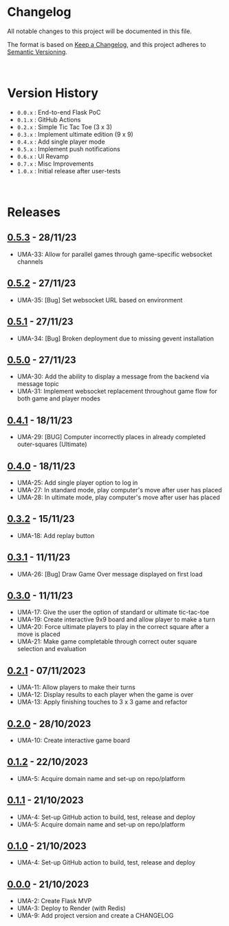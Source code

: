 # Changelog

All notable changes to this project will be documented in this file.

The format is based on [Keep a Changelog](https://keepachangelog.com/en/1.1.0/),
and this project adheres to [Semantic Versioning](https://semver.org/spec/v2.0.0.html).

<br>

# Version History
- `0.0.x` : End-to-end Flask PoC
- `0.1.x` : GitHub Actions
- `0.2.x` : Simple Tic Tac Toe (3 x 3)
- `0.3.x` : Implement ultimate edition (9 x 9)
- `0.4.x` : Add single player mode
- `0.5.x` : Implement push notifications
- `0.6.x` : UI Revamp
- `0.7.x` : Misc Improvements
- `1.0.x` : Initial release after user-tests

<br>

# Releases
<!-- @LatestFirst -->

## [0.5.3] - 28/11/23
- UMA-33: Allow for parallel games through game-specific websocket channels

## [0.5.2] - 27/11/23
- UMA-35: [Bug] Set websocket URL based on environment

## [0.5.1] - 27/11/23
- UMA-34: [Bug] Broken deployment due to missing gevent installation

## [0.5.0] - 27/11/23
- UMA-30: Add the ability to display a message from the backend via message topic
- UMA-31: Implement websocket replacement throughout game flow for both game and player modes

## [0.4.1] - 18/11/23
- UMA-29: [BUG] Computer incorrectly places in already completed outer-squares (Ultimate)

## [0.4.0] - 18/11/23
- UMA-25: Add single player option to log in
- UMA-27: In standard mode, play computer's move after user has placed
- UMA-28: In ultimate mode, play computer's move after user has placed

## [0.3.2] - 15/11/23
- UMA-18: Add replay button

## [0.3.1] - 11/11/23
- UMA-26: [Bug] Draw Game Over message displayed on first load

## [0.3.0] - 11/11/23
- UMA-17: Give the user the option of standard or ultimate tic-tac-toe
- UMA-19: Create interactive 9x9 board and allow player to make a turn
- UMA-20: Force ultimate players to play in the correct square after a move is placed
- UMA-21: Make game completable through correct outer square selection and evaluation

## [0.2.1] - 07/11/2023
- UMA-11: Allow players to make their turns
- UMA-12: Display results to each player when the game is over
- UMA-13: Apply finishing touches to 3 x 3 game and refactor

## [0.2.0] - 28/10/2023
- UMA-10: Create interactive game board

## [0.1.2] - 22/10/2023
- UMA-5: Acquire domain name and set-up on repo/platform

## [0.1.1] - 21/10/2023
- UMA-4: Set-up GitHub action to build, test, release and deploy
- UMA-5: Acquire domain name and set-up on repo/platform

## [0.1.0] - 21/10/2023
- UMA-4: Set-up GitHub action to build, test, release and deploy

## [0.0.0] - 21/10/2023
- UMA-2: Create Flask MVP
- UMA-3: Deploy to Render (with Redis)
- UMA-9: Add project version and create a CHANGELOG

<br>

[0.0.0]: https://github.com/jrsmth/ultima/releases/tag/0.0.0
[0.1.0]: https://github.com/jrsmth/ultima/compare/0.0.0...0.1.0
[0.1.1]: https://github.com/jrsmth/ultima/compare/0.1.0...0.1.1
[0.1.2]: https://github.com/jrsmth/ultima/compare/0.1.1...0.1.2
[0.2.0]: https://github.com/jrsmth/ultima/compare/0.1.2...0.2.0
[0.2.1]: https://github.com/jrsmth/ultima/compare/0.2.0...0.2.1
[0.3.0]: https://github.com/jrsmth/ultima/compare/0.2.1...0.3.0
[0.3.1]: https://github.com/jrsmth/ultima/compare/0.3.0...0.3.1
[0.3.2]: https://github.com/jrsmth/ultima/compare/0.3.1...0.3.2
[0.4.0]: https://github.com/jrsmth/ultima/compare/0.3.2...0.4.0
[0.4.1]: https://github.com/jrsmth/ultima/compare/0.4.0...0.4.1
[0.5.0]: https://github.com/jrsmth/ultima/compare/0.4.1...0.5.0
[0.5.1]: https://github.com/jrsmth/ultima/compare/0.5.0...0.5.1
[0.5.2]: https://github.com/jrsmth/ultima/compare/0.5.1...0.5.2
[0.5.3]: https://github.com/jrsmth/ultima/compare/0.5.2...0.5.3